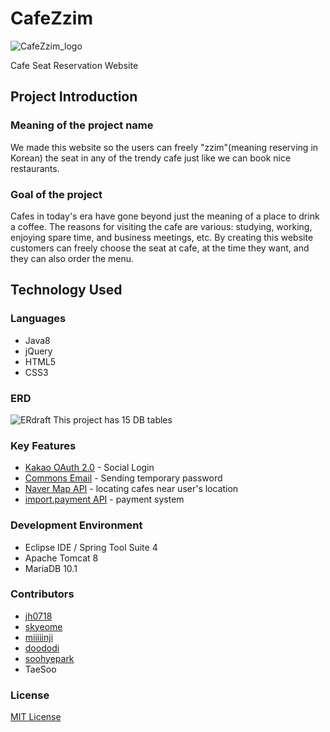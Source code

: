 # CafeZzim 
![CafeZzim_logo](https://user-images.githubusercontent.com/96097783/154017731-26dd44ed-704d-4c92-a6a5-d17e382400f2.png)

Cafe Seat Reservation Website<br/>

## Project Introduction

### Meaning of the project name
We made this website so the users can freely "zzim"(meaning reserving in Korean) the seat in any of the trendy cafe just like we can book nice restaurants. 

### Goal of the project
Cafes in today's era have gone beyond just the meaning of a place to drink a coffee. 
The reasons for visiting the cafe are various: studying, working, enjoying spare time, and business meetings, etc. 
By creating this website customers can freely choose the seat at cafe, at the time they want, and they can also order the menu.

## Technology Used

### Languages
+ Java8
+ jQuery
+ HTML5
+ CSS3

### ERD
![ERdraft](https://user-images.githubusercontent.com/96097783/154021414-47b89e6f-bd01-4b94-8446-eb0cc23f8bfa.png)
This project has 15 DB tables

### Key Features
+ [Kakao OAuth 2.0](https://developers.kakao.com/docs/latest/ko/kakaologin/common#intro) - Social Login
+ [Commons Email](https://commons.apache.org/proper/commons-email/) - Sending temporary password
+ [Naver Map API](https://www.ncloud.com/product/applicationService/maps) - locating cafes near user's location
+ [import.payment API](https://api.iamport.kr/) - payment system

### Development Environment
+ Eclipse IDE / Spring Tool Suite 4
+ Apache Tomcat 8
+ MariaDB 10.1

### Contributors
+ [jh0718](https://github.com/jh0718)
+ [skyeome](https://github.com/skyeome)
+ [miiiiinji](https://github.com/miiiiinji)
+ [doododi](https://github.com/doododi)
+ [soohyepark](https://github.com/soohyepark)
+ TaeSoo

### License
[MIT License](https://github.com/CafeZzim/Cafezzim/blob/master/LICENSE)

